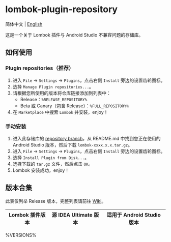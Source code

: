 # lombok-plugin-repository

简体中文 | [English](/README.EN.md)

这是一个关于 Lombok 插件与 Android Studio 不兼容问题的存储库。

## 如何使用

### Plugin repositories（推荐）

1. 进入 `File` -> `Settings` -> `Plugins`，点击右侧 `Install` 旁边的设置齿轮图标。
2. 选择 `Manage Plugin repositories...`。
3. 请根据您所使用的版本将仓库链接添加到列表中：
    + Release：`%RELEASE_REPOSITORY%`
    + Beta 或 Canary（包含 Release）：`%FULL_REPOSITORY%`
4. 在 `Marketplace` 中搜索 `Lombok` 并安装，enjoy！

### 手动安装

1. 进入此存储库的 [repository branch](%BRANCH_URL%)，从 README.md 中找到您正在使用的 Android Studio 版本，然后下载 `lombok-xxxx.x.x.tar.gz`。
2. 进入 `File` -> `Settings` -> `Plugins`，点击右侧 `Install` 旁边的设置齿轮图标。
3. 选择 `Install Plugin from Disk...`。
4. 选择下载的 `tar.gz` 文件，然后点击 `OK`。
5. Lombok 安装成功，enjoy！

## 版本合集

此表仅列举 Release 版本，完整列表请前往 [Wiki](%WIKI_URL%)。

| Lombok 插件版本 | 源 IDEA Ultimate 版本 | 适用于 Android Studio 版本 |
| --------------- | --------------------- | -------------------------- |
%VERSIONS%
